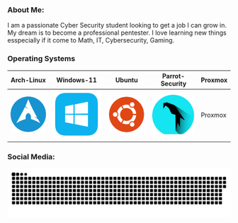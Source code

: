 ### About Me:
I am a passionate Cyber Security student looking to get a job I can grow in. My dream is to become a professional
pentester. I love learning new things esspecially if it come to Math, IT, Cybersecurity, Gaming. 


### Operating Systems
| Arch-Linux | Windows-11 | Ubuntu | Parrot-Security | Proxmox |
|---|---|---|---|---|
| <img width="1000" src="assets/archbtw_icon.png" alt="archbtw"/> | <img width="1000" src="assets/windows_icon.png" alt="Window 11"/> | <img width="1000" src="assets/ubuntu_icon.png" alt="Ubuntu"/> | <img width="1000" src="assets/Parrot-Security.svg" alt="Parrot"/> | Proxmox |

### Social Media:


















<p align="center">
 <img width="1000" src="assets/github-snake.svg" alt="snake"/>
</p>

